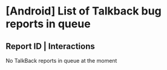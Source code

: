 # [Android] List of Talkback bug reports in queue

## Report ID | Interactions

No TalkBack reports in queue at the moment
